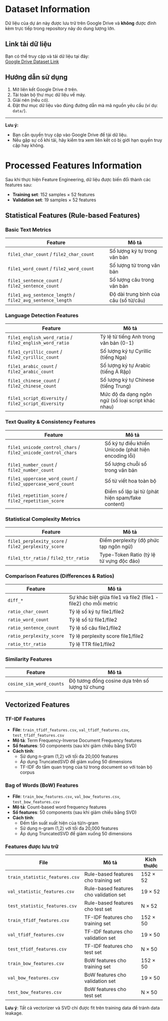 # Dataset Information

Dữ liệu của dự án này được lưu trữ trên Google Drive và **không** được đính kèm trực tiếp trong repository này do dung lượng lớn.

## Link tải dữ liệu
Bạn có thể truy cập và tải dữ liệu tại đây:  
[Google Drive Dataset Link](https://drive.google.com/drive/folders/1D533zdt4em35IA3Cfjfpyv1JuywNYIjO?usp=sharing)

## Hướng dẫn sử dụng
1. Mở liên kết Google Drive ở trên.
2. Tải toàn bộ thư mục dữ liệu về máy.
3. Giải nén (nếu có).
4. Đặt thư mục dữ liệu vào đúng đường dẫn mà mã nguồn yêu cầu (ví dụ: `data/`).

---

**Lưu ý:**  
- Bạn cần quyền truy cập vào Google Drive để tải dữ liệu.  
- Nếu gặp sự cố khi tải, hãy kiểm tra xem liên kết có bị giới hạn quyền truy cập hay không.

# Processed Features Information

Sau khi thực hiện Feature Engineering, dữ liệu được biến đổi thành các features sau:
- **Training set**: 152 samples × 52 features
- **Validation set**: 19 samples × 52 features

## Statistical Features (Rule-based Features)

### Basic Text Metrics

| Feature | Mô tả |
|---------|-------|
| `file1_char_count` / `file2_char_count` | Số lượng ký tự trong văn bản |
| `file1_word_count` / `file2_word_count` | Số lượng từ trong văn bản |
| `file1_sentence_count` / `file2_sentence_count` | Số lượng câu trong văn bản |
| `file1_avg_sentence_length` / `file2_avg_sentence_length` | Độ dài trung bình của câu (số từ/câu) |

### Language Detection Features

| Feature | Mô tả |
|---------|-------|
| `file1_english_word_ratio` / `file2_english_word_ratio` | Tỷ lệ từ tiếng Anh trong văn bản (0-1) |
| `file1_cyrillic_count` / `file2_cyrillic_count` | Số lượng ký tự Cyrillic (tiếng Nga) |
| `file1_arabic_count` / `file2_arabic_count` | Số lượng ký tự Arabic (tiếng Ả Rập) |
| `file1_chinese_count` / `file2_chinese_count` | Số lượng ký tự Chinese (tiếng Trung) |
| `file1_script_diversity` / `file2_script_diversity` | Mức độ đa dạng ngôn ngữ (số loại script khác nhau) |

### Text Quality & Consistency Features

| Feature | Mô tả |
|---------|-------|
| `file1_unicode_control_chars` / `file2_unicode_control_chars` | Số ký tự điều khiển Unicode (phát hiện encoding lỗi) |
| `file1_number_count` / `file2_number_count` | Số lượng chuỗi số trong văn bản |
| `file1_uppercase_word_count` / `file2_uppercase_word_count` | Số từ viết hoa toàn bộ |
| `file1_repetition_score` / `file2_repetition_score` | Điểm số lặp lại từ (phát hiện spam/fake content) |

### Statistical Complexity Metrics

| Feature | Mô tả |
|---------|-------|
| `file1_perplexity_score` / `file2_perplexity_score` | Điểm perplexity (độ phức tạp ngôn ngữ) |
| `file1_ttr_ratio` / `file2_ttr_ratio` | Type-Token Ratio (tỷ lệ từ vựng độc đáo) |

### Comparison Features (Differences & Ratios)

| Feature | Mô tả |
|---------|-------|
| `diff_*` | Sự khác biệt giữa file1 và file2 (file1 - file2) cho mỗi metric |
| `ratio_char_count` | Tỷ lệ số ký tự file1/file2 |
| `ratio_word_count` | Tỷ lệ số từ file1/file2 |
| `ratio_sentence_count` | Tỷ lệ số câu file1/file2 |
| `ratio_perplexity_score` | Tỷ lệ perplexity score file1/file2 |
| `ratio_ttr_ratio` | Tỷ lệ TTR file1/file2 |

### Similarity Features

| Feature | Mô tả |
|---------|-------|
| `cosine_sim_word_counts` | Độ tương đồng cosine dựa trên số lượng từ chung |

## Vectorized Features

### TF-IDF Features
- **File**: `train_tfidf_features.csv`, `val_tfidf_features.csv`, `test_tfidf_features.csv`
- **Mô tả**: Term Frequency-Inverse Document Frequency features
- **Số features**: 50 components (sau khi giảm chiều bằng SVD)
- **Cách tính**: 
  - Sử dụng n-gram (1,2) với tối đa 20,000 features
  - Áp dụng TruncatedSVD để giảm xuống 50 dimensions
  - TF-IDF đo tầm quan trọng của từ trong document so với toàn bộ corpus

### Bag of Words (BoW) Features  
- **File**: `train_bow_features.csv`, `val_bow_features.csv`, `test_bow_features.csv`
- **Mô tả**: Count-based word frequency features
- **Số features**: 50 components (sau khi giảm chiều bằng SVD)
- **Cách tính**:
  - Đếm tần suất xuất hiện của từ/n-gram
  - Sử dụng n-gram (1,2) với tối đa 20,000 features
  - Áp dụng TruncatedSVD để giảm xuống 50 dimensions

### Features được lưu trữ

| File | Mô tả | Kích thước |
|------|-------|------------|
| `train_statistic_features.csv` | Rule-based features cho training set | 152 × 52 |
| `val_statistic_features.csv` | Rule-based features cho validation set | 19 × 52 |
| `test_statistic_features.csv` | Rule-based features cho test set | N × 52 |
| `train_tfidf_features.csv` | TF-IDF features cho training set | 152 × 50 |
| `val_tfidf_features.csv` | TF-IDF features cho validation set | 19 × 50 |
| `test_tfidf_features.csv` | TF-IDF features cho test set | N × 50 |
| `train_bow_features.csv` | BoW features cho training set | 152 × 50 |
| `val_bow_features.csv` | BoW features cho validation set | 19 × 50 |
| `test_bow_features.csv` | BoW features cho test set | N × 50 |

**Lưu ý**: Tất cả vectorizer và SVD chỉ được fit trên training data để tránh data leakage.

